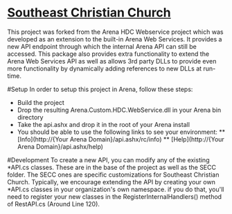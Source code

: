 
[Southeast Christian Church](http://www.southeastchristian.org/) 
===============================================================================
This project was forked from the Arena HDC Webservice project which was developed as an extension to the built-in Arena Web Services. It provides a new API endpoint through which the internal Arena API can still be accessed. This package also provides extra functionality to extend the Arena Web Services API as well as allows 3rd party DLLs to provide even more functionality by dynamically adding references to new DLLs at run-time.

#Setup
In order to setup this project in Arena, follow these steps:
* Build the project
* Drop the resulting Arena.Custom.HDC.WebService.dll in your Arena bin directory
* Take the api.ashx and drop it in the root of your Arena install
* You should be able to use the following links to see your environment:
** [Info](http://{Your Arena Domain}/api.ashx/rc/info)
** [Help](http://{Your Arena Domain}/api.ashx/help)

#Development
To create a new API, you can modify any of the existing *API.cs classes.  These are in the base
of the project as well as the SECC folder.  The SECC ones are specific customizations for
Southeast Christian Church.  Typically, we encourage extending the API by creating your own
*API.cs classes in your organization's own namespace.  if you do that, you'll need to register
your new classes in the RegisterInternalHandlers() method of RestAPI.cs (Around Line 120).